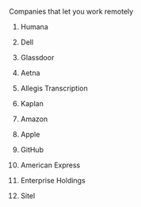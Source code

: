 Companies that let you work remotely

1. Humana

2. Dell

3. Glassdoor

4. Aetna

5. Allegis Transcription

6. Kaplan

7. Amazon

8. Apple

9. GitHub

10. American Express

11. Enterprise Holdings

12. Sitel
